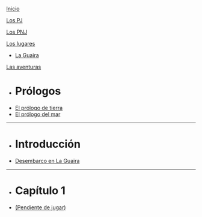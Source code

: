 
[Inicio](index.md)

[Los PJ](pjs.md)

[Los PNJ](pnjs.md)

[Los lugares]()

 * [La Guaira](enconstruccion.md)


[Las aventuras]()

 * # Prólogos
 * [El prólogo de tierra](enconstruccion.md)
 * [El prólogo del mar](enconstruccion.md)
 ----
 * # Introducción
 * [Desembarco en La Guaira](enconstruccion.md)
 ----
 * # Capítulo 1
 * [(Pendiente de jugar)](enconstruccion.md)



